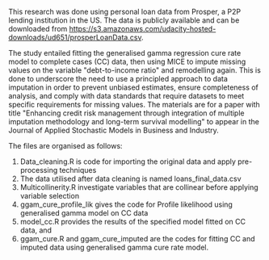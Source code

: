 This research was done using personal loan data from Prosper, a P2P lending institution in the US. The data is publicly available and can be downloaded from https://s3.amazonaws.com/udacity-hosted-downloads/ud651/prosperLoanData.csv.

The study entailed fitting the generalised gamma regression cure rate model to complete cases (CC) data, then using MICE to impute missing values on the variable "debt-to-income ratio" and remodelling again. This is done to underscore the need to use a principled approach to data imputation in order to prevent unbiased estimates, ensure completeness of analysis, and comply with data standards that require datasets to meet specific requirements for missing values. The materials are for a paper with title "Enhancing credit risk management through integration of multiple imputation methodology and long-term survival modelling" to appear in the Journal of Applied Stochastic Models in Business and Industry.

The files are organised as follows:
1. Data_cleaning.R is code for importing the original data and apply pre-processing techniques
2. The data utilised after data cleaning is named loans_final_data.csv
3. Multicollinerity.R investigate variables that are collinear before applying variable selection
4. ggam_cure_profile_lik gives the code for Profile likelihood using generalised gamma model on CC data
5. model_cc.R provides the results of the specified model fitted on CC data, and
6. ggam_cure.R and ggam_cure_imputed are the codes for fitting CC and imputed data using generalised gamma cure rate model.
